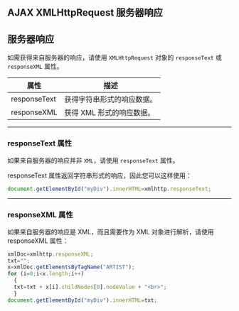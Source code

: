 ## AJAX XMLHttpRequest 服务器响应

## 服务器响应

如需获得来自服务器的响应，请使用 `XMLHttpRequest` 对象的 `responseText` 或 `responseXML` 属性。

|属性|	描述|
|---|---
|responseText	|获得字符串形式的响应数据。|
|responseXML	|获得 XML 形式的响应数据。|


---

### responseText 属性

如果来自服务器的响应并非 `XML`，请使用 `responseText` 属性。

responseText 属性返回字符串形式的响应，因此您可以这样使用：

```javascript
document.getElementById("myDiv").innerHTML=xmlhttp.responseText;
```

---

### responseXML 属性

如果来自服务器的响应是 XML，而且需要作为 XML 对象进行解析，请使用 responseXML 属性：

```javascript
xmlDoc=xmlhttp.responseXML;
txt="";
x=xmlDoc.getElementsByTagName("ARTIST");
for (i=0;i<x.length;i++)
  {
  txt=txt + x[i].childNodes[0].nodeValue + "<br>";
  }
document.getElementById("myDiv").innerHTML=txt;
```

